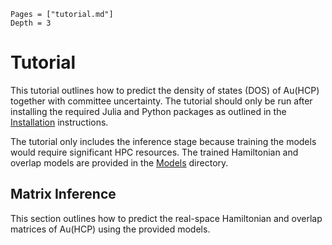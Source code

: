 ```@contents
Pages = ["tutorial.md"]
Depth = 3
```

# Tutorial

This tutorial outlines how to predict the density of states (DOS) of Au(HCP) together with committee uncertainty. The tutorial should only be run after installing the required Julia and Python packages as outlined in the [Installation](installation.md) instructions.

The tutorial only includes the inference stage because training the models would require significant HPC resources. The trained Hamiltonian and overlap models are provided in the [Models](https://github.com/vitartas/ML_Hamiltonians_Gold/models) directory.

## Matrix Inference

This section outlines how to predict the real-space Hamiltonian and overlap matrices of Au(HCP) using the provided models.

